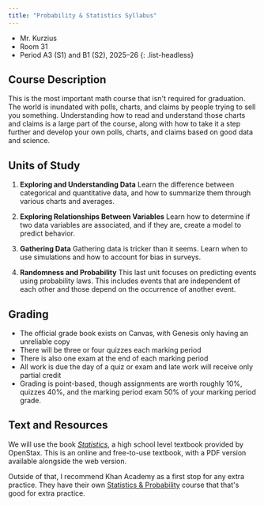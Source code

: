 ```yaml
---
title: "Probability & Statistics Syllabus"
---
```


- Mr. Kurzius
- Room 31
- Period A3 (S1) and B1 (S2), 2025–26
{: .list-headless}

## Course Description

This is the most important math course that isn't required for graduation. The world is inundated with polls, charts, and claims by people trying to sell you something. Understanding how to read and understand those charts and claims is a large part of the course, along with how to take it a step further and develop your own polls, charts, and claims based on good data and science.

## Units of Study

1. **Exploring and Understanding Data** Learn the difference between categorical and quantitative data, and how to summarize them through various charts and averages.

2. **Exploring Relationships Between Variables** Learn how to determine if two data variables are associated, and if they are, create a model to predict behavior.

3. **Gathering Data** Gathering data is tricker than it seems. Learn when to use simulations and how to account for bias in surveys.

4. **Randomness and Probability** This last unit focuses on predicting events using probability laws. This includes events that are independent of each other and those depend on the occurrence of another event.

## Grading

- The official grade book exists on Canvas, with Genesis only having an unreliable copy
- There will be three or four quizzes each marking period
- There is also one exam at the end of each marking period
- All work is due the day of a quiz or exam and late work will receive only partial credit
- Grading is point-based, though assignments are worth roughly 10%, quizzes 40%, and the marking period exam 50% of your marking period grade.

## Text and Resources

We will use the book [*Statistics*](https://openstax.org/details/books/introductory-statistics-2e), a high school level textbook provided by OpenStax. This is an online and free-to-use textbook, with a PDF version available alongside the web version.

Outside of that, I recommend Khan Academy as a first stop for any extra practice. They have their own [Statistics & Probability](https://www.khanacademy.org/math/statistics-probability) course that that's good for extra practice.
